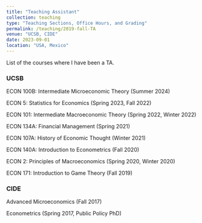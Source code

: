 ```yaml
---
title: "Teaching Assistant"
collection: teaching
type: "Teaching Sections, Office Hours, and Grading"
permalink: /teaching/2019-fall-TA
venue: "UCSB, CIDE"
date: 2023-09-01
location: "USA, Mexico"
---
```


List of the courses where I have been a TA.

### UCSB

ECON 100B: Intermediate Microeconomic Theory (Summer 2024)

ECON 5: Statistics for Economics (Spring 2023, Fall 2022)

ECON 101: Intermediate Macroeconomic Theory (Spring 2022, Winter 2022)

ECON 134A: Financial Management (Spring 2021)

ECON 107A: History of Economic Thought (Winter 2021)

ECON 140A: Introduction to Econometrics (Fall 2020)

ECON 2: Principles of Macroeconomics (Spring 2020, Winter 2020)

ECON 171: Introduction to Game Theory (Fall 2019)


### CIDE

Advanced Microeconomics (Fall 2017)

Econometrics (Spring 2017, Public Policy PhD)
